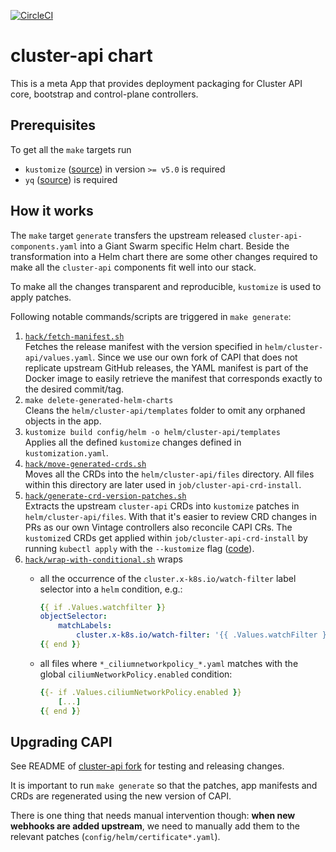 [![CircleCI](https://circleci.com/gh/giantswarm/cluster-api-app.svg?style=shield)](https://circleci.com/gh/giantswarm/cluster-api-app)

# cluster-api chart

This is a meta App that provides deployment packaging for Cluster API core, bootstrap and control-plane controllers.

## Prerequisites

To get all the `make` targets run

* `kustomize` ([source](https://github.com/kubernetes-sigs/kustomize)) in version `>= v5.0` is required
* `yq` ([source](https://github.com/mikefarah/yq)) is required

## How it works

The `make` target `generate` transfers the upstream released `cluster-api-components.yaml` into a Giant Swarm specific Helm chart. Beside the transformation into a Helm chart there are some other changes required to make all the `cluster-api` components fit well into our stack.

To make all the changes transparent and reproducible, `kustomize` is used to apply patches.

Following notable commands/scripts are triggered in `make generate`:

1. [`hack/fetch-manifest.sh`](hack/fetch-manifest.sh)\
    Fetches the release manifest with the version specified in `helm/cluster-api/values.yaml`. Since we use our own fork of CAPI that does not replicate upstream GitHub releases, the YAML manifest is part of the Docker image to easily retrieve the manifest that corresponds exactly to the desired commit/tag.
1. `make delete-generated-helm-charts`\
    Cleans the `helm/cluster-api/templates` folder to omit any orphaned objects in the app.
1. `kustomize build config/helm -o helm/cluster-api/templates`\
    Applies all the defined `kustomize` changes defined in `kustomization.yaml`.
1. [`hack/move-generated-crds.sh`](hack/move-generated-crds.sh)\
    Moves all the CRDs into the `helm/cluster-api/files` directory. All files within this directory are later used in `job/cluster-api-crd-install`.
1. [`hack/generate-crd-version-patches.sh`](hack/generate-crd-version-patches.sh)\
    Extracts the upstream `cluster-api` CRDs into `kustomize` patches in `helm/cluster-api/files`.
    With that it's easier to review CRD changes in PRs as our own Vintage controllers also reconcile CAPI CRs.
    The `kustomize`d CRDs get applied within `job/cluster-api-crd-install` by running `kubectl apply` with the `--kustomize` flag ([code](https://github.com/giantswarm/cluster-api-app/blob/master/helm/cluster-api/templates/crd-install/crd-job.yaml#L48)).
1. [`hack/wrap-with-conditional.sh`](hack/wrap-with-conditional.sh) wraps
    * all the occurrence of the `cluster.x-k8s.io/watch-filter` label selector into a `helm` condition, e.g.:

        ```yaml
        {{ if .Values.watchfilter }}
        objectSelector:
            matchLabels:
                cluster.x-k8s.io/watch-filter: '{{ .Values.watchFilter }}'
        {{ end }}
        ```

    * all files where `*_ciliumnetworkpolicy_*.yaml` matches with the global `ciliumNetworkPolicy.enabled` condition:

        ```yaml
        {{- if .Values.ciliumNetworkPolicy.enabled }}
            [...]
        {{ end }}
        ```

## Upgrading CAPI

See README of [cluster-api fork](https://github.com/giantswarm/cluster-api/blob/main/README.md) for testing and releasing changes.

It is important to run `make generate` so that the patches, app manifests and CRDs are regenerated using the new version of CAPI.

There is one thing that needs manual intervention though: **when new webhooks are added upstream**, we need to manually add them to the relevant patches (`config/helm/certificate*.yaml`).
